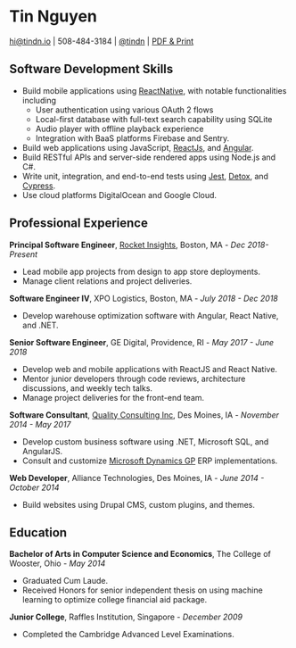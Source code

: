 # Tin Nguyen

hi@tindn.io | 508-484-3184 | [@tindn](https://twitter.com/tindn) | [PDF & Print](https://github.com/tindn/resume/blob/master/TinNguyen.pdf)

## Software Development Skills

- Build mobile applications using [ReactNative](https://reactnative.dev), with notable functionalities including
  - User authentication using various OAuth 2 flows
  - Local-first database with full-text search capability using SQLite
  - Audio player with offline playback experience
  - Integration with BaaS platforms Firebase and Sentry.
- Build web applications using JavaScript, [ReactJs](https://reactjs.org/), and [Angular](https://angular.io/).
- Build RESTful APIs and server-side rendered apps using Node.js and C#.
- Write unit, integration, and end-to-end tests using [Jest](https://jestjs.io/), [Detox](https://github.com/wix/Detox), and [Cypress](https://www.cypress.io/).
- Use cloud platforms DigitalOcean and Google Cloud.



## Professional Experience

**Principal Software Engineer**, [Rocket Insights](http://rocketinsights.com/), Boston, MA -
_Dec 2018- Present_

- Lead mobile app projects from design to app store deployments.
- Manage client relations and project deliveries.

**Software Engineer IV**, XPO Logistics, Boston, MA -
_July 2018 - Dec 2018_

- Develop warehouse optimization software with Angular, React Native, and .NET.

**Senior Software Engineer**, GE Digital, Providence, RI -
_May 2017 - June 2018_

- Develop web and mobile applications with ReactJS and React Native.
- Mentor junior developers through code reviews, architecture discussions, and weekly tech talks.
- Manage project deliveries for the front-end team.

**Software Consultant**, [Quality Consulting Inc](https://qci.com), Des Moines, IA -
_November 2014 - May 2017_

- Develop custom business software using .NET, Microsoft SQL, and AngularJS.
- Consult and customize [Microsoft Dynamics GP](https://www.microsoft.com/en-us/dynamics365/gp-overview) ERP implementations.

**Web Developer**, Alliance Technologies, Des Moines, IA -
_June 2014 - October 2014_

- Build websites using Drupal CMS, custom plugins, and themes.



## Education

**Bachelor of Arts in Computer Science and Economics**, The College of Wooster, Ohio -
_May 2014_

- Graduated Cum Laude.
- Received Honors for senior independent thesis on using machine learning to optimize college financial aid package.

**Junior College**, Raffles Institution, Singapore -
_December 2009_

- Completed the Cambridge Advanced Level Examinations.
